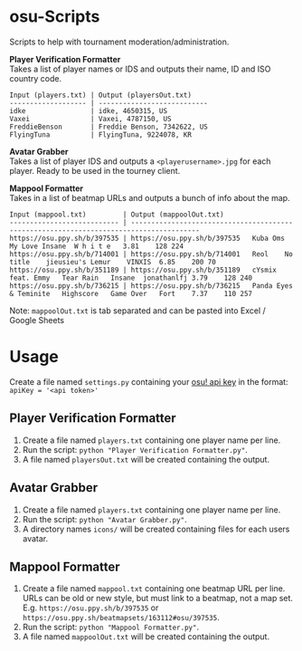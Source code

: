 # osu-Scripts
Scripts to help with tournament moderation/administration.

**Player Verification Formatter**  
Takes a list of player names or IDS and outputs their name, ID and ISO country code.
```
Input (players.txt) | Output (playersOut.txt)    
------------------- | ---------------------------
idke                | idke, 4650315, US          
Vaxei               | Vaxei, 4787150, US         
FreddieBenson       | Freddie Benson, 7342622, US
FlyingTuna          | FlyingTuna, 9224078, KR    
```

**Avatar Grabber**  
Takes a list of player IDS and outputs a `<playerusername>.jpg` for each player. Ready to be used in the tourney client.

**Mappool Formatter**  
Takes in a list of beatmap URLs and outputs a bunch of info about the map.
```
Input (mappool.txt)         | Output (mappoolOut.txt)                                                                
--------------------------- | ---------------------------------------------------------------------------------------
https://osu.ppy.sh/b/397535 | https://osu.ppy.sh/b/397535	Kuba Oms	My Love	Insane	W h i t e	3.81	128	224             
https://osu.ppy.sh/b/714001 | https://osu.ppy.sh/b/714001	Reol	No title	jieusieu's Lemur	VINXIS	6.85	200	70          
https://osu.ppy.sh/b/351189 | https://osu.ppy.sh/b/351189	cYsmix feat. Emmy	Tear Rain	Insane	jonathanlfj	3.79	128	240
https://osu.ppy.sh/b/736215 | https://osu.ppy.sh/b/736215	Panda Eyes & Teminite	Highscore	Game Over	Fort	7.37	110	257
```
Note: `mappoolOut.txt` is tab separated and can be pasted into Excel / Google Sheets

# Usage
Create a file named `settings.py` containing your [osu! api key](https://osu.ppy.sh/p/api) in the format:  
`apiKey = '<api token>'`

## Player Verification Formatter
1. Create a file named `players.txt` containing one player name per line.  
1. Run the script: `python "Player Verification Formatter.py"`.  
1. A file named `playersOut.txt` will be created containing the output.

## Avatar Grabber
1. Create a file named `players.txt` containing one player name per line.  
1. Run the script: `python "Avatar Grabber.py"`.  
1. A directory names `icons/` will be created containing files for each users avatar.

## Mappool Formatter
1. Create a file named `mappool.txt` containing one beatmap URL per line.  URLs can be old or new style, but must 
link to a beatmap, not a map set.
E.g. `https://osu.ppy.sh/b/397535` or `https://osu.ppy.sh/beatmapsets/163112#osu/397535`.  
1. Run the script: `python "Mappool Formatter.py"`.  
1. A file named `mappoolOut.txt` will be created containing the output.
